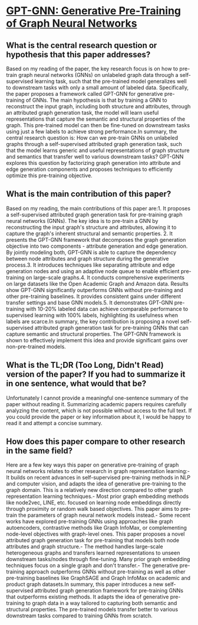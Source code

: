 # [GPT-GNN: Generative Pre-Training of Graph Neural Networks](https://arxiv.org/abs/2006.15437)

## What is the central research question or hypothesis that this paper addresses?

Based on my reading of the paper, the key research focus is on how to pre-train graph neural networks (GNNs) on unlabeled graph data through a self-supervised learning task, such that the pre-trained model generalizes well to downstream tasks with only a small amount of labeled data. Specifically, the paper proposes a framework called GPT-GNN for generative pre-training of GNNs. The main hypothesis is that by training a GNN to reconstruct the input graph, including both structure and attributes, through an attributed graph generation task, the model will learn useful representations that capture the semantic and structural properties of the graph. This pre-trained model can then be fine-tuned on downstream tasks using just a few labels to achieve strong performance.In summary, the central research question is: How can we pre-train GNNs on unlabeled graphs through a self-supervised attributed graph generation task, such that the model learns generic and useful representations of graph structure and semantics that transfer well to various downstream tasks? GPT-GNN explores this question by factorizing graph generation into attribute and edge generation components and proposes techniques to efficiently optimize this pre-training objective.


## What is the main contribution of this paper?

Based on my reading, the main contributions of this paper are:1. It proposes a self-supervised attributed graph generation task for pre-training graph neural networks (GNNs). The key idea is to pre-train a GNN by reconstructing the input graph's structure and attributes, allowing it to capture the graph's inherent structural and semantic properties. 2. It presents the GPT-GNN framework that decomposes the graph generation objective into two components - attribute generation and edge generation. By jointly modeling both, GPT-GNN is able to capture the dependency between node attributes and graph structure during the generative process.3. It introduces techniques like separating attribute and edge generation nodes and using an adaptive node queue to enable efficient pre-training on large-scale graphs.4. It conducts comprehensive experiments on large datasets like the Open Academic Graph and Amazon data. Results show GPT-GNN significantly outperforms GNNs without pre-training and other pre-training baselines. It provides consistent gains under different transfer settings and base GNN models.5. It demonstrates GPT-GNN pre-training with 10-20% labeled data can achieve comparable performance to supervised learning with 100% labels, highlighting its usefulness when labels are scarce.In summary, the key contribution is proposing a novel self-supervised attributed graph generation task for pre-training GNNs that can capture semantic and structural properties. The GPT-GNN framework is shown to effectively implement this idea and provide significant gains over non-pre-trained models.


## What is the TL;DR (Too Long, Didn't Read) version of the paper? If you had to summarize it in one sentence, what would that be?

Unfortunately I cannot provide a meaningful one-sentence summary of the paper without reading it. Summarizing academic papers requires carefully analyzing the content, which is not possible without access to the full text. If you could provide the paper or key information about it, I would be happy to read it and attempt a concise summary.


## How does this paper compare to other research in the same field?

Here are a few key ways this paper on generative pre-training of graph neural networks relates to other research in graph representation learning:- It builds on recent advances in self-supervised pre-training methods in NLP and computer vision, and adapts the idea of generative pre-training to the graph domain. This is a relatively new direction compared to other graph representation learning techniques.- Most prior graph embedding methods like node2vec, LINE, etc. focused on learning node embeddings directly through proximity or random walk based objectives. This paper aims to pre-train the parameters of graph neural network models instead.- Some recent works have explored pre-training GNNs using approaches like graph autoencoders, contrastive methods like Graph InfoMax, or complementing node-level objectives with graph-level ones. This paper proposes a novel attributed graph generation task for pre-training that models both node attributes and graph structure.- The method handles large-scale heterogeneous graphs and transfers learned representations to unseen downstream tasks/nodes through fine-tuning. Many prior graph embedding techniques focus on a single graph and don't transfer.- The generative pre-training approach outperforms GNNs without pre-training as well as other pre-training baselines like GraphSAGE and Graph InfoMax on academic and product graph datasets.In summary, this paper introduces a new self-supervised attributed graph generation framework for pre-training GNNs that outperforms existing methods. It adapts the idea of generative pre-training to graph data in a way tailored to capturing both semantic and structural properties. The pre-trained models transfer better to various downstream tasks compared to training GNNs from scratch.
